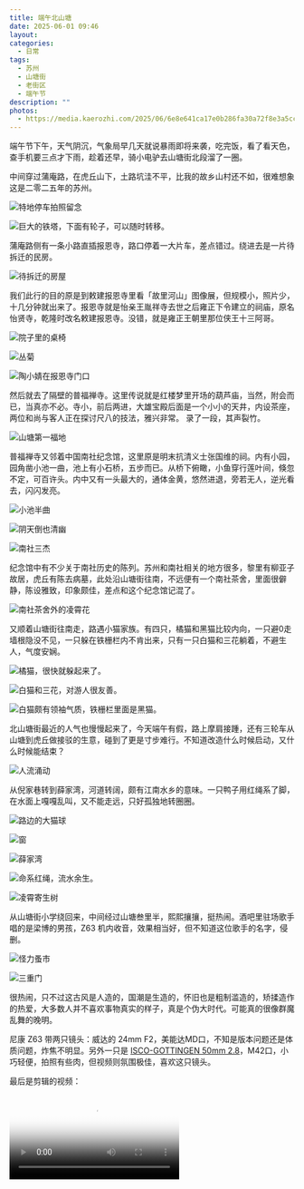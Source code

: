 ```yaml
---
title: 端午北山塘
date: 2025-06-01 09:46
layout: 
categories:
  - 日常
tags:
  - 苏州
  - 山塘街
  - 老街区
  - 端午节
description: ""
photos:
  - https://media.kaerozhi.com/2025/06/6e8e641ca17e0b286fa30a72f8e3a5cc.png
---
```

端午节下午，天气阴沉，气象局早几天就说暴雨即将来袭，吃完饭，看了看天色，查手机要三点才下雨，趁着还早，骑小电驴去山塘街北段溜了一圈。  

中间穿过蒲庵路，在虎丘山下，土路坑洼不平，比我的故乡山村还不如，很难想象这是二零二五年的苏州。

![特地停车拍照留念](https://media.kaerozhi.com/2025/06/ca2126ea34000ea504718887dae86997.png)

![巨大的铁塔，下面有轮子，可以随时转移。](https://media.kaerozhi.com/2025/06/cf3fcae7553929c1cd5dac0f29b0ea55.png)

蒲庵路侧有一条小路直插报恩寺，路口停着一大片车，差点错过。绕进去是一片待拆迁的民房。

![待拆迁的房屋](https://media.kaerozhi.com/2025/06/aac0d8556ab6a6cb326d570cf2822d6a.png)

我们此行的目的原是到敕建报恩寺里看「故里河山」图像展，但规模小，照片少，十几分钟就出来了。报恩寺就是怡亲王胤祥寺去世之后雍正下令建立的祠庙，原名怡贤寺，乾隆时改名敕建报恩寺。没错，就是雍正王朝里那位侠王十三阿哥。

![院子里的桌椅](https://media.kaerozhi.com/2025/06/3e402d0e317841b03ebca277c0e4c999.png)

![丛菊](https://media.kaerozhi.com/2025/06/fc965637e3061dbf8c0986bcc9ac79e9.png)

![陶小婧在报恩寺门口](https://media.kaerozhi.com/2025/06/b08f86d9b49e967f63ac34a20208e99a.png)

然后就去了隔壁的普福禅寺。这里传说就是红楼梦里开场的葫芦庙，当然，附会而已，当真亦不必。寺小，前后两进，大雄宝殿后面是一个小小的天井，内设茶座，两位和尚与客人正在探讨尺八的技法，雅兴非常。  录了一段，其声裂竹。

![山塘第一福地](https://media.kaerozhi.com/2025/06/193a111846141932788b5ee48ca93ec3.png)

普福禅寺又邻着中国南社纪念馆，这里原是明末抗清义士张国维的祠。内有小园，园角凿小池一曲，池上有小石桥，五步而已。从桥下俯瞰，小鱼穿行莲叶间，倏忽不定，可百许头。内中又有一头最大的，通体金黄，悠然进退，旁若无人，逆光看去，闪闪发亮。  

![小池半曲](https://media.kaerozhi.com/2025/06/5785bd26d1f737ca4c9c67ede71e9324.png)

![阴天倒也清幽](https://media.kaerozhi.com/2025/06/e7e202e7232318660a300acd2ae4dc57.png)

![南社三杰](https://media.kaerozhi.com/2025/06/0edc137ea90b77f5d783a947c4bec26f.png)

纪念馆中有不少关于南社历史的陈列。苏州和南社相关的地方很多，黎里有柳亚子故居，虎丘有陈去病墓，此处沿山塘街往南，不远便有一个南社茶舍，里面很僻静，陈设雅致，印象颇佳，差点和这个纪念馆记混了。

![南社茶舍外的凌霄花](https://media.kaerozhi.com/2025/06/d829803e631bd824da1ac735da0cd850.png)
  
又顺着山塘街往南走，路遇小猫家族。有四只，橘猫和黑猫比较内向，一只避0走墙根隐没不见，一只躲在铁栅栏内不肯出来，只有一只白猫和三花躺着，不避生人，气度安娴。

![橘猫，很快就躲起来了。](https://media.kaerozhi.com/2025/06/efff7a19d980fc75869174e18fb32244.png)

![白猫和三花，对游人很友善。](https://media.kaerozhi.com/2025/06/9b06db05aff1872a1d4095e258289214.png)

![白猫颇有领袖气质，铁栅栏里面是黑猫。](https://media.kaerozhi.com/2025/06/1b97b33ace78df333490d69dcfa31eed.png)

北山塘街最近的人气也慢慢起来了，今天端午有假，路上摩肩接踵，还有三轮车从山塘到虎丘做接驳的生意，碰到了更是寸步难行。不知道改造什么时候启动，又什么时候能结束？

![人流涌动](https://media.kaerozhi.com/2025/06/7a7fc42cfa9cbaa877876d63d87b3a99.png)

从倪家巷转到薛家湾，河道转阔，颇有江南水乡的意味。一只鸭子用红绳系了脚，在水面上嘎嘎乱叫，又不能走远，只好孤独地转圈圈。  

![路边的大猫球](https://media.kaerozhi.com/2025/06/d5a44e7eee68fb3b0d3670701616846d.png)

![窗](https://media.kaerozhi.com/2025/06/868349863afdd716734e72dfa77d5352.png)

![薛家湾](https://media.kaerozhi.com/2025/06/1b59e405603251a814bf4d591149810f.png)

![命系红绳，流水余生。](https://media.kaerozhi.com/2025/06/bb20b519a2de8f378a951c5d83449c9b.png)

![凌霄寄生树](https://media.kaerozhi.com/2025/06/c570970970e75fd7f93c677f08892748.png)

从山塘街小学绕回来，中间经过山塘叁里半，熙熙攘攘，挺热闹。酒吧里驻场歌手唱的是梁博的男孩，Z63 机内收音，效果相当好，但不知道这位歌手的名字，侵删。  

![怪力蚤市](https://media.kaerozhi.com/2025/06/c81b5f8560e9db81f2e4d8b287d5a6f7.png)

![三重门](https://media.kaerozhi.com/2025/06/d56abea0e0c2175dd4928ef8cbb9faf6.png)

很热闹，只不过这古风是人造的，国潮是生造的，怀旧也是粗制滥造的，矫揉造作的热爱，大多数人并不喜欢事物真实的样子，真是个伪大时代。可能真的很像群魔乱舞的晚明。
  
尼康 Z63 带两只镜头：威达的 24mm F2，美能达MD口，不知是版本问题还是体质问题，炸焦不明显。另外一只是 [ISCO-GOTTINGEN 50mm 2.8](/playground/gears/isco-gottingen-iscotar-50mm-f28/)，M42口，小巧轻便，拍照有些肉，但视频则氛围极佳，喜欢这只镜头。

最后是剪辑的视频：

<video controls class="video" poster="https://media.kaerozhi.com/2025/06/6e8e641ca17e0b286fa30a72f8e3a5cc.png">  
    <source src="https://media.kaerozhi.com/north-shantang.mp4" type="video/mp4">  
    <img src="https://media.kaerozhi.com/2025/06/6e8e641ca17e0b286fa30a72f8e3a5cc.png" />
</video>
